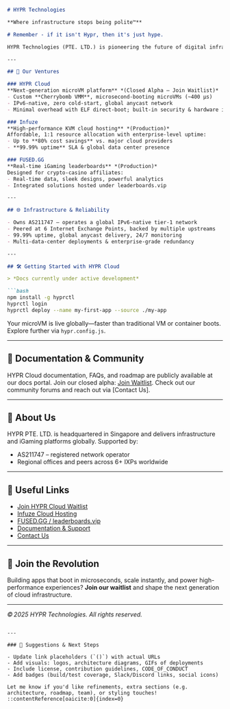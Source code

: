 ````markdown
# HYPR Technologies

**Where infrastructure stops being polite™**

# Remember - if it isn't Hypr, then it's just hype.

HYPR Technologies (PTE. LTD.) is pioneering the future of digital infrastructure—building globally‑distributed, high‑performance platforms for developers, operators, and iGaming leaders.

---

## 🚀 Our Ventures

### HYPR Cloud  
**Next‑generation microVM platform** *(Closed Alpha – Join Waitlist)*  
- Custom **Cherrybomb VMM**, microsecond-booting microVMs (~400 µs)  
- IPv6-native, zero cold-start, global anycast network  
- Minimal overhead with ELF direct-boot; built-in security & hardware isolation  

### Infuze  
**High-performance KVM cloud hosting** *(Production)*  
Affordable, 1:1 resource allocation with enterprise-level uptime:  
- Up to **80% cost savings** vs. major cloud providers  
- **99.99% uptime** SLA & global data center presence  

### FUSED.GG  
**Real-time iGaming leaderboards** *(Production)*  
Designed for crypto‑casino affiliates:  
- Real-time data, sleek designs, powerful analytics  
- Integrated solutions hosted under leaderboards.vip

---

## 🌐 Infrastructure & Reliability

- Owns AS211747 — operates a global IPv6-native tier‑1 network  
- Peered at 6 Internet Exchange Points, backed by multiple upstreams  
- 99.99% uptime, global anycast delivery, 24/7 monitoring  
- Multi‑data‑center deployments & enterprise‑grade redundancy  

---

## 🛠️ Getting Started with HYPR Cloud

> *Docs currently under active development*

```bash
npm install -g hyprctl
hyprctl login
hyprctl deploy --name my-first-app --source ./my-app
````

Your microVM is live globally—faster than traditional VM or container boots. Explore further via `hypr.config.js`.

---

## 📄 Documentation & Community

HYPR Cloud documentation, FAQs, and roadmap are publicly available at our docs portal.
Join our closed alpha: [Join Waitlist](https://hypr.tech).
Check out our community forums and reach out via \[Contact Us].

---

## 💼 About Us

HYPR PTE. LTD. is headquartered in Singapore and delivers infrastructure and iGaming platforms globally.
Supported by:

* AS211747 – registered network operator
* Regional offices and peers across 6+ IXPs worldwide

---

## 🔗 Useful Links

* [Join HYPR Cloud Waitlist]()
* [Infuze Cloud Hosting](https://infuze.cloud)
* [FUSED.GG / leaderboards.vip]()
* [Documentation & Support]()
* [Contact Us]()

---

## 📣 Join the Revolution

Building apps that boot in microseconds, scale instantly, and power high-performance experiences?
**Join our waitlist** and shape the next generation of cloud infrastructure.

---

*© 2025 HYPR Technologies. All rights reserved.*

```

---

### 🔧 Suggestions & Next Steps

- Update link placeholders (`()`) with actual URLs  
- Add visuals: logos, architecture diagrams, GIFs of deployments  
- Include license, contribution guidelines, CODE_OF_CONDUCT  
- Add badges (build/test coverage, Slack/Discord links, social icons)

Let me know if you'd like refinements, extra sections (e.g. architecture, roadmap, team), or styling touches!
::contentReference[oaicite:0]{index=0}
```
